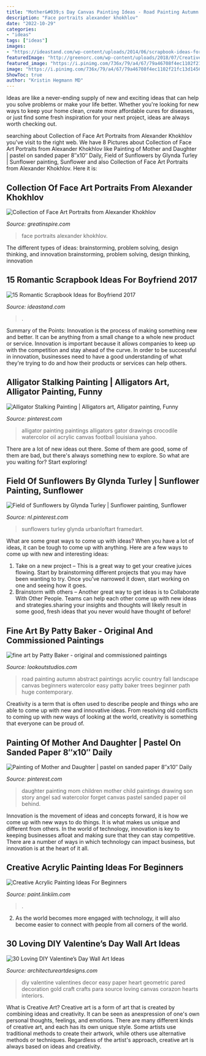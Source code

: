 ```yaml
---
title: "Mother&#039;s Day Canvas Painting Ideas - Road Painting Autumn Abstract Paintings Acrylic Country Fall Landscape Canvas Beginners Watercolor Easy Patty Baker Trees Beginner Path Huge Contemporary"
description: "Face portraits alexander khokhlov"
date: "2022-10-29"
categories:
- "ideas"
tags: ["ideas"]
images:
- "https://ideastand.com/wp-content/uploads/2014/06/scrapbook-ideas-for-boyfriend/8-romantic-scrapbook-ideas.jpg"
featuredImage: "http://greenorc.com/wp-content/uploads/2018/07/Creative-Acrylic-Painting-Ideas-For-Beginners-11.jpg"
featured_image: "https://i.pinimg.com/736x/79/a4/67/79a46708f4ec1102f21fc13d1456e2b7--field-of-sunflowers-sunflower-print.jpg"
image: "https://i.pinimg.com/736x/79/a4/67/79a46708f4ec1102f21fc13d1456e2b7--field-of-sunflowers-sunflower-print.jpg"
ShowToc: true
author: "Kristin Hegmann MD"
---
```



Ideas are like a never-ending supply of new and exciting ideas that can help you solve problems or make your life better. Whether you're looking for new ways to keep your home clean, create more affordable cures for diseases, or just find some fresh inspiration for your next project, ideas are always worth checking out.

	

		
searching about Collection of Face Art Portraits from Alexander Khokhlov you've visit to the right web. We have 8 Pictures about Collection of Face Art Portraits from Alexander Khokhlov like Painting of Mother and Daughter | pastel on sanded paper 8″x10″ Daily, Field of Sunflowers by Glynda Turley | Sunflower painting, Sunflower and also Collection of Face Art Portraits from Alexander Khokhlov. Here it is:
		
    
## Collection Of Face Art Portraits From Alexander Khokhlov

<img loading=lazy src="https://greatinspire.com/wp-content/uploads/2013/12/Collection-of-Face-Art-Portraits-from-Alexander-Khokhlov-11.jpg" onerror="this.onerror=null;this.src='https://tse4.mm.bing.net/th?id=OIP.fJHNKtCW1yFMyPWYO0AR8wHaLH&amp;pid=15.1';" alt="Collection of Face Art Portraits from Alexander Khokhlov">

_Source: greatinspire.com_

>face portraits alexander khokhlov. 

	

The different types of ideas: brainstorming, problem solving, design thinking, and innovation
brainstorming, problem solving, design thinking, innovation

    
## 15 Romantic Scrapbook Ideas For Boyfriend 2017

<img loading=lazy src="https://ideastand.com/wp-content/uploads/2014/06/scrapbook-ideas-for-boyfriend/8-romantic-scrapbook-ideas.jpg" onerror="this.onerror=null;this.src='https://tse3.mm.bing.net/th?id=OIP.sz5gww3kaa5K4gcRXpQKmAHaJ6&amp;pid=15.1';" alt="15 Romantic Scrapbook Ideas for Boyfriend 2017">

_Source: ideastand.com_

>. 

	

Summary of the Points:
Innovation is the process of making something new and better. It can be anything from a small change to a whole new product or service. Innovation is important because it allows companies to keep up with the competition and stay ahead of the curve. In order to be successful in innovation, businesses need to have a good understanding of what they're trying to do and how their products or services can help others.

    
## Alligator Stalking Painting | Alligators Art, Alligator Painting, Funny

<img loading=lazy src="https://i.pinimg.com/736x/1d/9d/b7/1d9db786f5de1fe01a7f2540fc5ca1b4--gator-football-alligator-painting.jpg" onerror="this.onerror=null;this.src='https://tse1.mm.bing.net/th?id=OIP.XOU03k_zv_G9uGIlJbMcdwHaLF&amp;pid=15.1';" alt="Alligator Stalking Painting | Alligators art, Alligator painting, Funny">

_Source: pinterest.com_

>alligator painting paintings alligators gator drawings crocodile watercolor oil acrylic canvas football louisiana yahoo. 

	

There are a lot of new ideas out there. Some of them are good, some of them are bad, but there's always something new to explore. So what are you waiting for? Start exploring!

    
## Field Of Sunflowers By Glynda Turley | Sunflower Painting, Sunflower

<img loading=lazy src="https://i.pinimg.com/736x/79/a4/67/79a46708f4ec1102f21fc13d1456e2b7--field-of-sunflowers-sunflower-print.jpg" onerror="this.onerror=null;this.src='https://tse2.mm.bing.net/th?id=OIP.ZG-Bt4ll4j47yq8XULTGTgAAAA&amp;pid=15.1';" alt="Field of Sunflowers by Glynda Turley | Sunflower painting, Sunflower">

_Source: nl.pinterest.com_

>sunflowers turley glynda urbanloftart framedart. 

	

What are some great ways to come up with ideas?
When you have a lot of ideas, it can be tough to come up with anything. Here are a few ways to come up with new and interesting ideas: 
1. Take on a new project – This is a great way to get your creative juices flowing. Start by brainstorming different projects that you may have been wanting to try. Once you’ve narrowed it down, start working on one and seeing how it goes. 
2. Brainstorm with others – Another great way to get ideas is to Collaborate With Other People. Teams can help each other come up with new ideas and strategies.sharing your insights and thoughts will likely result in some good, fresh ideas that you never would have thought of before! 

    
## Fine Art By Patty Baker - Original And Commissioned Paintings

<img loading=lazy src="http://lookoutstudios.com/portfolio/landscapes/i35.jpg" onerror="this.onerror=null;this.src='https://tse3.mm.bing.net/th?id=OIP.bePBTCYkLCYXto6LSRuQ-gHaFf&amp;pid=15.1';" alt="fine art by Patty Baker - original and commissioned paintings">

_Source: lookoutstudios.com_

>road painting autumn abstract paintings acrylic country fall landscape canvas beginners watercolor easy patty baker trees beginner path huge contemporary. 

	

Creativity is a term that is often used to describe people and things who are able to come up with new and innovative ideas. From resolving old conflicts to coming up with new ways of looking at the world, creativity is something that everyone can be proud of.

    
## Painting Of Mother And Daughter | Pastel On Sanded Paper 8″x10″ Daily

<img loading=lazy src="https://i.pinimg.com/736x/d6/13/26/d6132689c0f52156ecd506c883d19a14--painting-art-oil-paintings.jpg" onerror="this.onerror=null;this.src='https://tse3.mm.bing.net/th?id=OIP.gjKfvQw3IbHePumG8cqzZgHaJ3&amp;pid=15.1';" alt="Painting of Mother and Daughter | pastel on sanded paper 8″x10″ Daily">

_Source: pinterest.com_

>daughter painting mom children mother child paintings drawing son story angel sad watercolor forget canvas pastel sanded paper oil behind. 

	

Innovation is the movement of ideas and concepts forward, it is how we come up with new ways to do things. It is what makes us unique and different from others. In the world of technology, innovation is key to keeping businesses afloat and making sure that they can stay competitive. There are a number of ways in which technology can impact business, but innovation is at the heart of it all.

    
## Creative Acrylic Painting Ideas For Beginners

<img loading=lazy src="http://greenorc.com/wp-content/uploads/2018/07/Creative-Acrylic-Painting-Ideas-For-Beginners-11.jpg" onerror="this.onerror=null;this.src='https://tse2.mm.bing.net/th?id=OIP.4LvxsFAtQm_k9XrOH7oxHgHaLH&amp;pid=15.1';" alt="Creative Acrylic Painting Ideas For Beginners">

_Source: paint.linkiim.com_

>. 

	

2. As the world becomes more engaged with technology, it will also become easier to connect with people from all corners of the world. 

    
## 30 Loving DIY Valentine’s Day Wall Art Ideas

<img loading=lazy src="http://www.architectureartdesigns.com/wp-content/uploads/2014/01/2218-630x839.jpg" onerror="this.onerror=null;this.src='https://tse1.mm.bing.net/th?id=OIP.8TK65HhsuaHPwM2SS1-nNAHaJ3&amp;pid=15.1';" alt="30 Loving DIY Valentine’s Day Wall Art Ideas">

_Source: architectureartdesigns.com_

>diy valentine valentines decor easy paper heart geometric pared decoration gold craft crafts para source loving canvas corazon hearts interiors. 

	

What is Creative Art?
Creative art is a form of art that is created by combining ideas and creativity. It can be seen as anexpression of one's own personal thoughts, feelings, and emotions. There are many different kinds of creative art, and each has its own unique style. Some artists use traditional methods to create their artwork, while others use alternative methods or techniques. Regardless of the artist's approach, creative art is always based on ideas and creativity.

